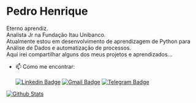 # Pedro Henrique

Eterno aprendiz. <br>
Analista Jr na Fundação Itau Unibanco. <br>
Atualmente estou em desenvolvimento de aprendizagem de Python para Análise de Dados e automatização de processos.<br>
Aqui irei compartilhar alguns dos meus projetos e aprendizados... <br>



- 📫 Como me encontrar: <br><br>
[![Linkedin Badge](https://img.shields.io/badge/-LinkedIn-blue?style=flat-square&logo=Linkedin&logoColor=white&link=https://www.linkedin.com/in/pedrohenriquecarvalhonunes/)](https://www.linkedin.com/in/pedrohenriquecarvalhonunes/)
[![Gmail Badge](https://img.shields.io/badge/-Gmail-c14438?style=flat-square&logo=Gmail&logoColor=white&link=mailto:nunes.pedrohc@gmail.com)](mailto:nunes.pedrohc@gmail.com)
[![Telegram Badge](https://img.shields.io/badge/-Telegram-1ca0f1?style=flat-square&labelColor=1ca0f1&logo=telegram&logoColor=white&link=https://t.me/phnuness/)](https://t.me/phnuness/)

[![Github Stats](https://github-readme-stats.vercel.app/api?username=phnuness&hide=[%22issues%22,%22prs%22,%22contribs%22]&show_icons=true&theme=merko)](https://github.com/phnuness)
